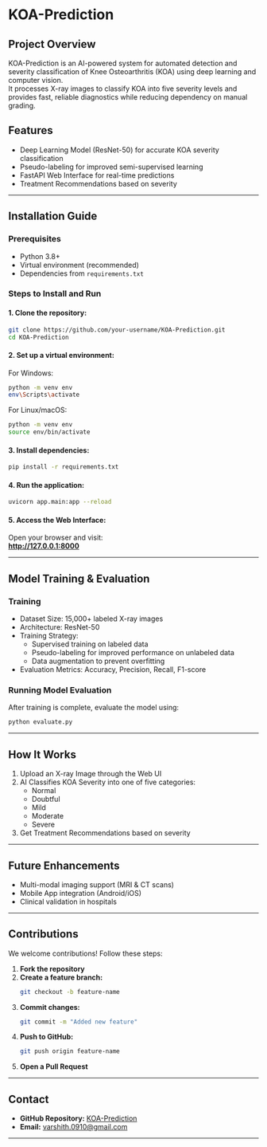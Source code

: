 # KOA-Prediction  

## Project Overview  
KOA-Prediction is an AI-powered system for automated detection and severity classification of Knee Osteoarthritis (KOA) using deep learning and computer vision.  
It processes X-ray images to classify KOA into five severity levels and provides fast, reliable diagnostics while reducing dependency on manual grading.  

## Features  
- Deep Learning Model (ResNet-50) for accurate KOA severity classification  
- Pseudo-labeling for improved semi-supervised learning  
- FastAPI Web Interface for real-time predictions  
- Treatment Recommendations based on severity  

---

## Installation Guide  

### Prerequisites  
- Python 3.8+  
- Virtual environment (recommended)  
- Dependencies from `requirements.txt`  

### Steps to Install and Run  

#### 1. Clone the repository:  
```bash
git clone https://github.com/your-username/KOA-Prediction.git
cd KOA-Prediction
```

#### 2. Set up a virtual environment:  

For Windows:  
```bash
python -m venv env
env\Scripts\activate
```

For Linux/macOS:  
```bash
python -m venv env
source env/bin/activate
```

#### 3. Install dependencies:  
```bash
pip install -r requirements.txt
```

#### 4. Run the application:  
```bash
uvicorn app.main:app --reload
```

#### 5. Access the Web Interface:  
Open your browser and visit:  
**http://127.0.0.1:8000**  

---

## Model Training & Evaluation  

### Training  
- Dataset Size: 15,000+ labeled X-ray images  
- Architecture: ResNet-50  
- Training Strategy:  
  - Supervised training on labeled data  
  - Pseudo-labeling for improved performance on unlabeled data  
  - Data augmentation to prevent overfitting  
- Evaluation Metrics: Accuracy, Precision, Recall, F1-score  

### Running Model Evaluation  
After training is complete, evaluate the model using:  
```bash
python evaluate.py
```

---

## How It Works  
1. Upload an X-ray Image through the Web UI  
2. AI Classifies KOA Severity into one of five categories:  
   - Normal  
   - Doubtful  
   - Mild  
   - Moderate  
   - Severe  
3. Get Treatment Recommendations based on severity  

---

## Future Enhancements  
- Multi-modal imaging support (MRI & CT scans)  
- Mobile App integration (Android/iOS)  
- Clinical validation in hospitals  

---

## Contributions  
We welcome contributions! Follow these steps:  

1. **Fork the repository**  
2. **Create a feature branch:**  
   ```bash
   git checkout -b feature-name
   ```  
3. **Commit changes:**  
   ```bash
   git commit -m "Added new feature"
   ```  
4. **Push to GitHub:**  
   ```bash
   git push origin feature-name
   ```  
5. **Open a Pull Request**  

---

## Contact  
- **GitHub Repository:** [KOA-Prediction]((https://github.com/Vachu0910/KOA-Prediction))  
- **Email:** varshith.0910@gmail.com

---


